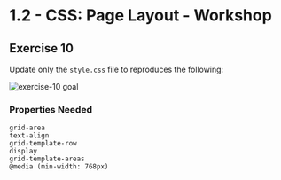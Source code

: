 # 1.2 - CSS: Page Layout - Workshop

## Exercise 10

Update only the `style.css` file to reproduces the following:

![exercise-10 goal](../../assets/ex-10-goal.png)

### Properties Needed

```
grid-area
text-align
grid-template-row
display
grid-template-areas
@media (min-width: 768px)
```
